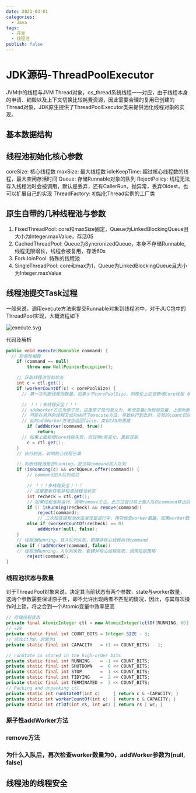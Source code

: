 ```yaml
---
date: 2021-03-01
categories:
  - Java
tags:
  - 并发
  - 线程池
publish: false
---
```


# JDK源码-ThreadPoolExecutor

JVM中的线程与JVM Thread对象，os_thread系统线程一一对应，由于线程本身的申请、销毁以及上下文切换比较耗费资源，因此需要合理的复用已创建的Thread对象，JDK原生提供了ThreadPoolExecutor类来提供池化线程对象的实现。

## 基本数据结构

## 线程池初始化核心参数

coreSize: 核心线程数
maxSize: 最大线程数
idleKeepTime: 超过核心线程数的线程，最大空闲存活时间
Queue: 存储Runnable对象的队列
RejectPolicy: 线程无法存入线程池时会被调用，默认是丢弃，还有CallerRun，抛异常，丢弃Oldest，也可以扩展自己的实现
ThreadFactory: 初始化Thread实例的工厂类

## 原生自带的几种线程池与参数

1. FixedThreadPool: core和maxSize固定，Queue为LinkedBlockingQueue且大小为Integer.maxValue，存活0S
2. CachedThreadPool: Queue为SyncronizedQueue，本身不存储Runnable,线程无限增长，线程会被复用，存活60s
3. ForkJoinPool: 特殊的线程池
4. SingleThreadPool: core和max为1，Queue为LinkedBlockingQueue且大小为Integer.maxValue

## 线程池提交Task过程

一般来说，调用execute方法来提交Runnable对象到线程池中，对于JUC包中的ThreadPool实现，大概流程如下

![execute.svg](https://cdn.jsdelivr.net/gh/kkyeer/picbed/execute.svg)

代码及解析

```java
public void execute(Runnable command) {
  // 防御性编程
    if (command == null)
        throw new NullPointerException();

    // 获取线程池当前状态
    int c = ctl.get();
    if (workerCountOf(c) < corePoolSize) {
      // 第一次判断线程池数量，如果小于corePoolSize，则理论上应该新增Core线程（Worker）

      // ！！！多线程安全！！！
      // addWorker方法为原子性，这里原子性的意义为，考虑变量c为局部变量，上面判断workerCountOf(c)方法执行完以后，
      // 可能在另外的线程又成功执行了execute方法，导致执行到此时，实际的count已经等于corePoolSize，
      // 此时addWorker方法会返回false，类似CAS的思路
        if (addWorker(command, true))
            return;
      // 如果上面新增Core线程失败，则说明c有变化，重新获取
        c = ctl.get();
    }
    // 执行到此，说明核心线程已满

    // 判断线程池是否Running，尝试将command加入队列
    if (isRunning(c) && workQueue.offer(command)) {
        // command加入队列成功

        // ！！！多线程安全！！！
        // 这里重新获取并检查线程池状态
        int recheck = ctl.get();
        // 如果线程池非运行，调用remove方法，此方法尝试将上面入队的command移出队列，并调用拒绝策略
        if (! isRunning(recheck) && remove(command))
            reject(command);
            // 二次检查线程池状态发现是进行中，再次检查worker数量，如果worker数量为0，新增一个worker，空command，且为核心线程
        else if (workerCountOf(recheck) == 0)
            addWorker(null, false);
    }
    // 线程池Running，且入队列失败，新建非核心线程执行command
    else if (!addWorker(command, false))
    // 线程池Running，入队列失败，新建非核心线程失败，调用拒绝策略
        reject(command);
}
```

### 线程池状态与数量

对于ThreadPool对象来说，决定其当前状态有两个参数，state与worker数量，这两个参数需要保证原子性，即不允许出现两者不匹配的情况，因此，与其每次操作时上锁，将之合到一个Atomic变量中效率更高

```java
// 存储线程状态
private final AtomicInteger ctl = new AtomicInteger(ctlOf(RUNNING, 0));
// =29
private static final int COUNT_BITS = Integer.SIZE - 3;
// 前3bit为0，后面为1
private static final int CAPACITY   = (1 << COUNT_BITS) - 1;

// runState is stored in the high-order bits
private static final int RUNNING    = -1 << COUNT_BITS;
private static final int SHUTDOWN   =  0 << COUNT_BITS;
private static final int STOP       =  1 << COUNT_BITS;
private static final int TIDYING    =  2 << COUNT_BITS;
private static final int TERMINATED =  3 << COUNT_BITS;
// Packing and unpacking ctl
private static int runStateOf(int c)     { return c & ~CAPACITY; }
private static int workerCountOf(int c)  { return c & CAPACITY; }
private static int ctlOf(int rs, int wc) { return rs | wc; }
```

### 原子性addWorker方法

### remove方法

### 为什么入队后，再次检查worker数量为0，addWorker参数为(null, false)

## 线程池的线程安全
